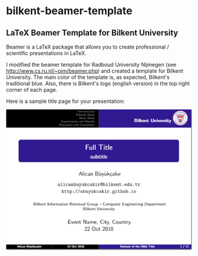 # bilkent-beamer-template
## LaTeX Beamer Template for Bilkent University

Beamer is a LaTeX package that allows you to create professional / scientific presentations in LaTeX.

I modified the beamer template for Radboud University Nijmegen (see http://www.cs.ru.nl/~pim/beamer.php) and created a template for Bilkent University. The main color of the template is, as expected, Bilkent's traditional blue. Also, there is Bilkent's logo (english version) in the top right corner of each page.

Here is a sample title page for your presentation:

![Sample Title Page for Bilkent Beamer Template](./bilkent-beamer-titlepage.png "Logo Title Text 1")
